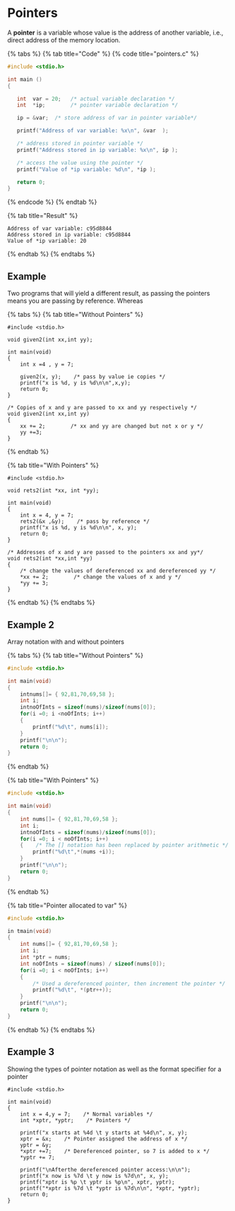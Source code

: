 # Pointers

A **pointer** is a variable whose value is the address of another variable, i.e., direct address of the memory location.

{% tabs %}
{% tab title="Code" %}
{% code title="pointers.c" %}
```c
#include <stdio.h>

int main ()
{

   int  var = 20;   /* actual variable declaration */
   int  *ip;        /* pointer variable declaration */

   ip = &var;  /* store address of var in pointer variable*/

   printf("Address of var variable: %x\n", &var  );

   /* address stored in pointer variable */
   printf("Address stored in ip variable: %x\n", ip );

   /* access the value using the pointer */
   printf("Value of *ip variable: %d\n", *ip );

   return 0;
}
```
{% endcode %}
{% endtab %}

{% tab title="Result" %}
```
Address of var variable: c95d8844
Address stored in ip variable: c95d8844
Value of *ip variable: 20
```
{% endtab %}
{% endtabs %}

## Example

Two programs that will yield a different result, as passing the pointers means you are passing by reference. Whereas 

{% tabs %}
{% tab title="Without Pointers" %}
```text
#include <stdio.h>

void given2(int xx,int yy);

int main(void)
{
    int x =4 , y = 7;
    
    given2(x, y);    /* pass by value ie copies */
    printf("x is %d, y is %d\n\n",x,y);
    return 0;
}

/* Copies of x and y are passed to xx and yy respectively */
void given2(int xx,int yy)
{
    xx += 2;        /* xx and yy are changed but not x or y */
    yy +=3;
}
```
{% endtab %}

{% tab title="With Pointers" %}
```
#include <stdio.h>

void rets2(int *xx, int *yy);

int main(void)
{
    int x = 4, y = 7;
    rets2(&x ,&y);    /* pass by reference */
    printf("x is %d, y is %d\n\n", x, y);
    return 0;
}

/* Addresses of x and y are passed to the pointers xx and yy*/
void rets2(int *xx,int *yy)
{
    /* change the values of dereferenced xx and dereferenced yy */
    *xx += 2;        /* change the values of x and y */
    *yy += 3;
}
```
{% endtab %}
{% endtabs %}

## Example 2

Array notation with and without pointers

{% tabs %}
{% tab title="Without Pointers" %}
```c
#include <stdio.h>

int main(void)
{
    intnums[]= { 92,81,70,69,58 };
    int i;
    intnoOfInts = sizeof(nums)/sizeof(nums[0]);
    for(i =0; i <noOfInts; i++)
    {
        printf("%d\t", nums[i]);
    }
    printf("\n\n");
    return 0;
}
```
{% endtab %}

{% tab title="With Pointers" %}
```c
#include <stdio.h>

int main(void)
{
    int nums[]= { 92,81,70,69,58 };
    int i;
    intnoOfInts = sizeof(nums)/sizeof(nums[0]);
    for(i =0; i < noOfInts; i++)
    {    /* The [] notation has been replaced by pointer arithmetic */
        printf("%d\t",*(nums +i));
    }
    printf("\n\n");
    return 0;
}
```
{% endtab %}

{% tab title="Pointer allocated to var" %}
```c
#include <stdio.h>

in tmain(void)
{
    int nums[]= { 92,81,70,69,58 };
    int i;
    int *ptr = nums;
    int noOfInts = sizeof(nums) / sizeof(nums[0]);
    for(i =0; i < noOfInts; i++)
    {
        /* Used a dereferenced pointer, then increment the pointer */
        printf("%d\t", *(ptr++));
    }
    printf("\n\n");
    return 0;
}
```
{% endtab %}
{% endtabs %}

## Example 3

Showing the types of pointer notation as well as the format specifier for a pointer

```text
#include <stdio.h>

int main(void)
{
    int x = 4,y = 7;    /* Normal variables */
    int *xptr, *yptr;    /* Pointers */
    
    printf("x starts at %4d \t y starts at %4d\n", x, y);
    xptr = &x;    /* Pointer assigned the address of x */
    yptr = &y;
    *xptr +=7;    /* Dereferenced pointer, so 7 is added to x */
    *yptr += 7;
    
    printf("\nAfterthe dereferenced pointer access:\n\n");
    printf("x now is %7d \t y now is %7d\n", x, y);
    printf("xptr is %p \t yptr is %p\n", xptr, yptr);
    printf("*xptr is %7d \t *yptr is %7d\n\n", *xptr, *yptr);
    return 0;
}
```


